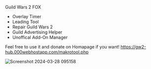 Guild Wars 2 FOX

- Overlay Timer
- Leading Tool
- Repair Guild Wars 2
- Guild Advertising Helper
- Unoffical Add-On Manager

Feel free to use it and donate on Homapage if you want!
https://gw2-hub.000webhostapp.com/makrotool.php



![Screenshot 2024-03-28 095158](https://github.com/Catnoid/GW2FOX/assets/67755545/f364e2d8-8a99-44a7-b2b2-21d6a14cefb5)
